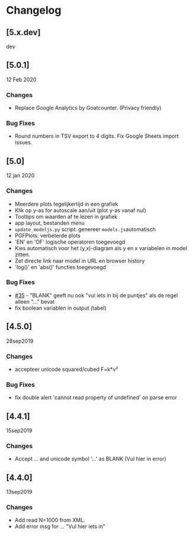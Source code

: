 # Changelog

## [5.x.dev]

dev


## [5.0.1]

12 Feb 2020

### Changes ###

- Replace Google Analytics by Goatcounter. (Privacy friendly)

### Bug Fixes ###

- Round numbers in TSV export to 4 digits. Fix Google Sheets import issues.


## [5.0]

12 jan 2020

### Changes ###

- Meerdere plots tegelijkertijd in een grafiek
- Klik op y-as for autoscale aan/uit (plot y-as vanaf nul)
- Tooltips om waarden af te lezen in grafiek
- app layout, bestanden menu
- `update_modeljs.py` script: genereer `models.js`automatisch
- PGFPlots: verbeterde plots
- 'EN' en 'OF' logische operatoren toegevoegd
- Kies automatisch voor het (y,x)-diagram als y en x variabelen in model zitten.
- Zet directe link naar model in URL en browser history
- 'log()' en 'abs()' functies toegevoegd

### Bug Fixes ###

- [#35](https://github.com/tomkooij/modelleertaal/issues/35) - "BLANK" geeft nu ook "vul iets in bij de puntjes" als de regel alleen "..." bevat
- fix boolean variablen in output (tabel)

## [4.5.0]

28sep2019

### Changes ###

- accepteer unicode squared/cubed F=k*v²

### Bug Fixes ###

- fix double alert 'cannot read property of undefined' on parse error

## [4.4.1]

15sep2019

### Changes ###

 - Accept ... and unicode symbol '...' as BLANK (Vul hier in error)

## [4.4.0]

13sep2019

### Changes ###

- Add read N=1000 from XML.
- Add error msg for ... "Vul hier iets in"
